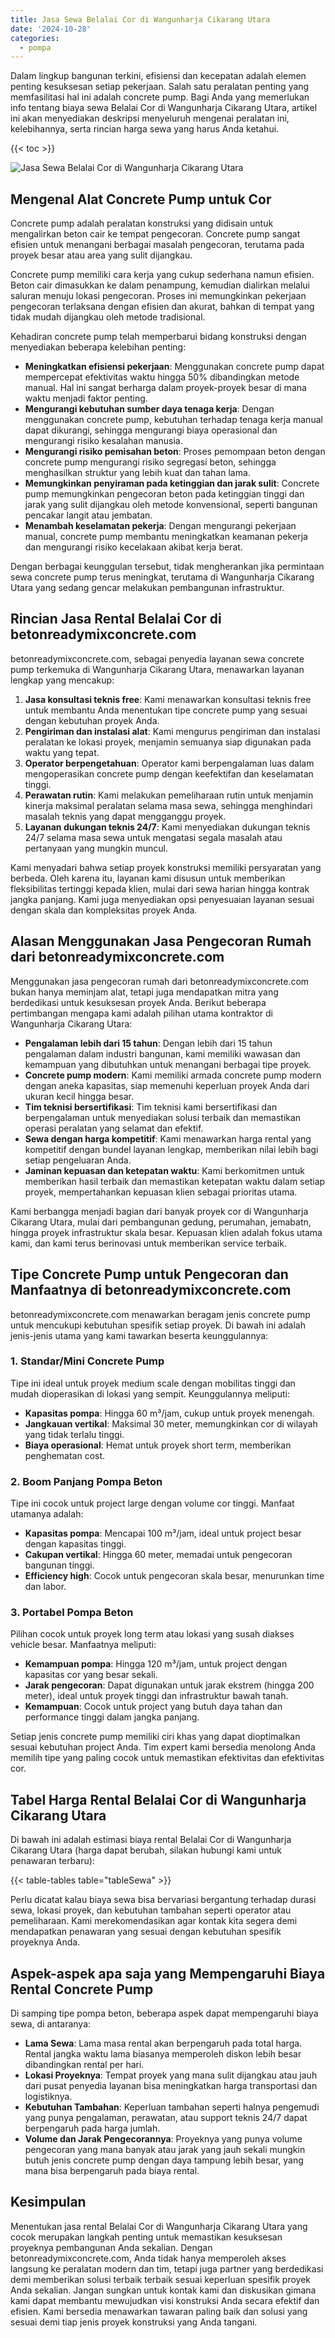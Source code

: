 ```yaml
---
title: Jasa Sewa Belalai Cor di Wangunharja Cikarang Utara
date: '2024-10-28'
categories:
  - pompa
---
```


Dalam lingkup bangunan terkini, efisiensi dan kecepatan adalah elemen penting kesuksesan setiap pekerjaan. Salah satu peralatan penting yang memfasilitasi hal ini adalah concrete pump. Bagi Anda yang memerlukan info tentang biaya sewa Belalai Cor di Wangunharja Cikarang Utara, artikel ini akan menyediakan deskripsi menyeluruh mengenai peralatan ini, kelebihannya, serta rincian harga sewa yang harus Anda ketahui.

{{< toc >}}

![Jasa Sewa Belalai Cor di Wangunharja Cikarang Utara](https://betoncor8.github.io/pump/concrete-pump%20(10).png)

## Mengenal Alat Concrete Pump untuk Cor

Concrete pump adalah peralatan konstruksi yang didisain untuk mengalirkan beton cair ke tempat pengecoran. Concrete pump sangat efisien untuk menangani berbagai masalah pengecoran, terutama pada proyek besar atau area yang sulit dijangkau.

Concrete pump memiliki cara kerja yang cukup sederhana namun efisien. Beton cair dimasukkan ke dalam penampung, kemudian dialirkan melalui saluran menuju lokasi pengecoran. Proses ini memungkinkan pekerjaan pengecoran terlaksana dengan efisien dan akurat, bahkan di tempat yang tidak mudah dijangkau oleh metode tradisional.

Kehadiran concrete pump telah memperbarui bidang konstruksi dengan menyediakan beberapa kelebihan penting:

- **Meningkatkan efisiensi pekerjaan**: Menggunakan concrete pump dapat mempercepat efektivitas waktu hingga 50% dibandingkan metode manual. Hal ini sangat berharga dalam proyek-proyek besar di mana waktu menjadi faktor penting.
- **Mengurangi kebutuhan sumber daya tenaga kerja**: Dengan menggunakan concrete pump, kebutuhan terhadap tenaga kerja manual dapat dikurangi, sehingga mengurangi biaya operasional dan mengurangi risiko kesalahan manusia.
- **Mengurangi risiko pemisahan beton**: Proses pemompaan beton dengan concrete pump mengurangi risiko segregasi beton, sehingga menghasilkan struktur yang lebih kuat dan tahan lama.
- **Memungkinkan penyiraman pada ketinggian dan jarak sulit**: Concrete pump memungkinkan pengecoran beton pada ketinggian tinggi dan jarak yang sulit dijangkau oleh metode konvensional, seperti bangunan pencakar langit atau jembatan.
- **Menambah keselamatan pekerja**: Dengan mengurangi pekerjaan manual, concrete pump membantu meningkatkan keamanan pekerja dan mengurangi risiko kecelakaan akibat kerja berat.

Dengan berbagai keunggulan tersebut, tidak mengherankan jika permintaan sewa concrete pump terus meningkat, terutama di Wangunharja Cikarang Utara yang sedang gencar melakukan pembangunan infrastruktur.

## Rincian Jasa Rental Belalai Cor di betonreadymixconcrete.com

betonreadymixconcrete.com, sebagai penyedia layanan sewa concrete pump terkemuka di Wangunharja Cikarang Utara, menawarkan layanan lengkap yang mencakup:

1. **Jasa konsultasi teknis free**: Kami menawarkan konsultasi teknis free untuk membantu Anda menentukan tipe concrete pump yang sesuai dengan kebutuhan proyek Anda.
2. **Pengiriman dan instalasi alat**: Kami mengurus pengiriman dan instalasi peralatan ke lokasi proyek, menjamin semuanya siap digunakan pada waktu yang tepat.
3. **Operator berpengetahuan**: Operator kami berpengalaman luas dalam mengoperasikan concrete pump dengan keefektifan dan keselamatan tinggi.
4. **Perawatan rutin**: Kami melakukan pemeliharaan rutin untuk menjamin kinerja maksimal peralatan selama masa sewa, sehingga menghindari masalah teknis yang dapat mengganggu proyek.
5. **Layanan dukungan teknis 24/7**: Kami menyediakan dukungan teknis 24/7 selama masa sewa untuk mengatasi segala masalah atau pertanyaan yang mungkin muncul.

Kami menyadari bahwa setiap proyek konstruksi memiliki persyaratan yang berbeda. Oleh karena itu, layanan kami disusun untuk memberikan fleksibilitas tertinggi kepada klien, mulai dari sewa harian hingga kontrak jangka panjang. Kami juga menyediakan opsi penyesuaian layanan sesuai dengan skala dan kompleksitas proyek Anda.

## Alasan Menggunakan Jasa Pengecoran Rumah dari betonreadymixconcrete.com

Menggunakan jasa pengecoran rumah dari betonreadymixconcrete.com bukan hanya meminjam alat, tetapi juga mendapatkan mitra yang berdedikasi untuk kesuksesan proyek Anda. Berikut beberapa pertimbangan mengapa kami adalah pilihan utama kontraktor di Wangunharja Cikarang Utara:

- **Pengalaman lebih dari 15 tahun**: Dengan lebih dari 15 tahun pengalaman dalam industri bangunan, kami memiliki wawasan dan kemampuan yang dibutuhkan untuk menangani berbagai tipe proyek.
- **Concrete pump modern**: Kami memiliki armada concrete pump modern dengan aneka kapasitas, siap memenuhi keperluan proyek Anda dari ukuran kecil hingga besar.
- **Tim teknisi bersertifikasi**: Tim teknisi kami bersertifikasi dan berpengalaman untuk menyediakan solusi terbaik dan memastikan operasi peralatan yang selamat dan efektif.
- **Sewa dengan harga kompetitif**: Kami menawarkan harga rental yang kompetitif dengan bundel layanan lengkap, memberikan nilai lebih bagi setiap pengeluaran Anda.
- **Jaminan kepuasan dan ketepatan waktu**: Kami berkomitmen untuk memberikan hasil terbaik dan memastikan ketepatan waktu dalam setiap proyek, mempertahankan kepuasan klien sebagai prioritas utama.

Kami berbangga menjadi bagian dari banyak proyek cor di Wangunharja Cikarang Utara, mulai dari pembangunan gedung, perumahan, jemabatn, hingga proyek infrastruktur skala besar. Kepuasan klien adalah fokus utama kami, dan kami terus berinovasi untuk memberikan service terbaik.

## Tipe Concrete Pump untuk Pengecoran dan Manfaatnya di betonreadymixconcrete.com

betonreadymixconcrete.com menawarkan beragam jenis concrete pump untuk mencukupi kebutuhan spesifik setiap proyek. Di bawah ini adalah jenis-jenis utama yang kami tawarkan beserta keunggulannya:

### 1\. Standar/Mini Concrete Pump

Tipe ini ideal untuk proyek medium scale dengan mobilitas tinggi dan mudah dioperasikan di lokasi yang sempit. Keunggulannya meliputi:

- **Kapasitas pompa**: Hingga 60 m³/jam, cukup untuk proyek menengah.
- **Jangkauan vertikal**: Maksimal 30 meter, memungkinkan cor di wilayah yang tidak terlalu tinggi.
- **Biaya operasional**: Hemat untuk proyek short term, memberikan penghematan cost.

### 2\. Boom Panjang Pompa Beton

Tipe ini cocok untuk project large dengan volume cor tinggi. Manfaat utamanya adalah:

- **Kapasitas pompa**: Mencapai 100 m³/jam, ideal untuk project besar dengan kapasitas tinggi.
- **Cakupan vertikal**: Hingga 60 meter, memadai untuk pengecoran bangunan tinggi.
- **Efficiency high**: Cocok untuk pengecoran skala besar, menurunkan time dan labor.

### 3\. Portabel Pompa Beton

Pilihan cocok untuk proyek long term atau lokasi yang susah diakses vehicle besar. Manfaatnya meliputi:

- **Kemampuan pompa**: Hingga 120 m³/jam, untuk project dengan kapasitas cor yang besar sekali.
- **Jarak pengecoran**: Dapat digunakan untuk jarak ekstrem (hingga 200 meter), ideal untuk proyek tinggi dan infrastruktur bawah tanah.
- **Kemampuan**: Cocok untuk project yang butuh daya tahan dan performance tinggi dalam jangka panjang.

Setiap jenis concrete pump memiliki ciri khas yang dapat dioptimalkan sesuai kebutuhan project Anda. Tim expert kami bersedia menolong Anda memilih tipe yang paling cocok untuk memastikan efektivitas dan efektivitas cor.

## Tabel Harga Rental Belalai Cor di Wangunharja Cikarang Utara

Di bawah ini adalah estimasi biaya rental Belalai Cor di Wangunharja Cikarang Utara (harga dapat berubah, silakan hubungi kami untuk penawaran terbaru):

{{< table-tables table="tableSewa" >}}

Perlu dicatat kalau biaya sewa bisa bervariasi bergantung terhadap durasi sewa, lokasi proyek, dan kebutuhan tambahan seperti operator atau pemeliharaan. Kami merekomendasikan agar kontak kita segera demi mendapatkan penawaran yang sesuai dengan kebutuhan spesifik proyeknya Anda.

## Aspek-aspek apa saja yang Mempengaruhi Biaya Rental Concrete Pump

Di samping tipe pompa beton, beberapa aspek dapat mempengaruhi biaya sewa, di antaranya:

- **Lama Sewa**: Lama masa rental akan berpengaruh pada total harga. Rental jangka waktu lama biasanya memperoleh diskon lebih besar dibandingkan rental per hari.
- **Lokasi Proyeknya**: Tempat proyek yang mana sulit dijangkau atau jauh dari pusat penyedia layanan bisa meningkatkan harga transportasi dan logistiknya.
- **Kebutuhan Tambahan**: Keperluan tambahan seperti halnya pengemudi yang punya pengalaman, perawatan, atau support teknis 24/7 dapat berpengaruh pada harga jumlah.
- **Volume dan Jarak Pengecorannya**: Proyeknya yang punya volume pengecoran yang mana banyak atau jarak yang jauh sekali mungkin butuh jenis concrete pump dengan daya tampung lebih besar, yang mana bisa berpengaruh pada biaya rental.

## Kesimpulan

Menentukan jasa rental Belalai Cor di Wangunharja Cikarang Utara yang cocok merupakan langkah penting untuk memastikan kesuksesan proyeknya pembangunan Anda sekalian. Dengan betonreadymixconcrete.com, Anda tidak hanya memperoleh akses langsung ke peralatan modern dan tim, tetapi juga partner yang berdedikasi demi memberikan solusi terbaik terbaik sesuai keperluan spesifik proyek Anda sekalian. Jangan sungkan untuk kontak kami dan diskusikan gimana kami dapat membantu mewujudkan visi konstruksi Anda secara efektif dan efisien. Kami bersedia menawarkan tawaran paling baik dan solusi yang sesuai demi tiap jenis proyek konstruksi yang Anda tangani.
